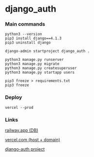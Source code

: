 # django_auth

### Main commands

```
python3 --version
pip3 install django==4.1.3
pip3 uninstall django

django-admin startproject django_auth .

python3 manage.py runserver
python3 manage.py migrate
python3 manage.py createsuperuser
python3 manage.py startapp users

pip3 freeze > requirements.txt
pip3 freeze
```

### Deploy
```
vercel --prod
```

### Links
[railway.app (DB)](https://railway.app)

[vercel.com (host + domain)](https://vercel.com)

[django-auth project](https://django-auth-gzpwdwogn-jarvis-vova.vercel.app)

